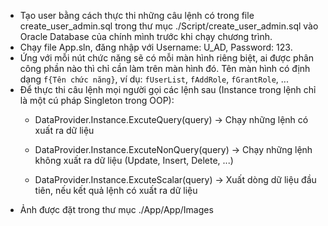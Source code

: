 - Tạo user bằng cách thực thi những câu lệnh có trong file create_user_admin.sql trong thư mục ./Script/create_user_admin.sql vào Oracle Database của chính mình trước khi chạy chương trình.
- Chạy file App.sln, đăng nhập với Username: U_AD, Password: 123.
- Ứng với mỗi nút chức năng sẽ có mỗi màn hình riêng biệt, ai được phân công phần nào thì chỉ cần làm trên màn hình đó. Tên màn hình có định dạng `f{Tên chức năng}`, ví dụ: `fUserList`, `fAddRole`, `fGrantRole`, ...
- Để thực thi câu lệnh mọi người gọi các lệnh sau (Instance trong lệnh chỉ là một cú pháp Singleton trong OOP): 
    + DataProvider.Instance.ExcuteQuery(query) $\to$ Chạy những lệnh có xuất ra dữ liệu 

    + DataProvider.Instance.ExcuteNonQuery(query) $\to$ Chạy những lệnh không xuất ra dữ liệu (Update, Insert, Delete, ...)

    + DataProvider.Instance.ExcuteScalar(query) $\to$ Xuất dòng dữ liệu đầu tiên, nếu kết quả lệnh có xuất ra dữ liệu
- Ảnh được đặt trong thư mục ./App/App/Images 
